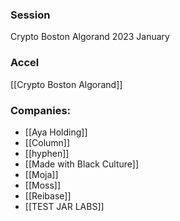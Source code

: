 
### Session
Crypto Boston Algorand 2023 January

### Accel
[[Crypto Boston Algorand]]

### Companies:
- [[Aya Holding]]
- [[Column]]
- [[hyphen]]
- [[Made with Black Culture]]
- [[Moja]]
- [[Moss]]
- [[Reibase]]
- [[TEST JAR LABS]]


